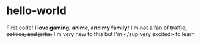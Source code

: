 # hello-world
First code!
**I love gaming, anime, and my family!**
~~I'm not a fan of traffic, politics, and jerks.~~
I'm very new to this but I'm </sup very excited> to learn
